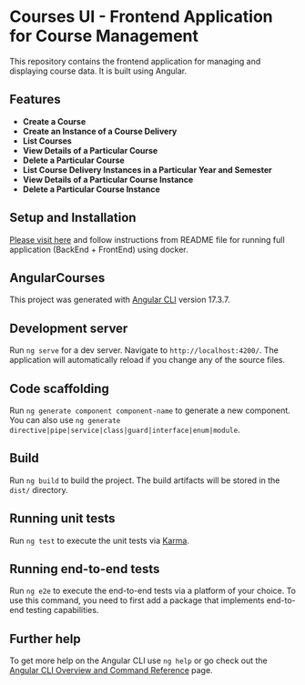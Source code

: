 
# Courses UI - Frontend Application for Course Management

This repository contains the frontend application for managing and displaying course data. It is built using Angular.

## Features

- **Create a Course**
- **Create an Instance of a Course Delivery**
- **List Courses**
- **View Details of a Particular Course**
- **Delete a Particular Course**
- **List Course Delivery Instances in a Particular Year and Semester**
- **View Details of a Particular Course Instance**
- **Delete a Particular Course Instance**

## Setup and Installation

[Please visit here](https://github.com/mahesh-morde/Django_Course_API) and follow instructions from README file for running full application (BackEnd + FrontEnd) using docker.

## AngularCourses

This project was generated with [Angular CLI](https://github.com/angular/angular-cli) version 17.3.7.

## Development server

Run `ng serve` for a dev server. Navigate to `http://localhost:4200/`. The application will automatically reload if you change any of the source files.

## Code scaffolding

Run `ng generate component component-name` to generate a new component. You can also use `ng generate directive|pipe|service|class|guard|interface|enum|module`.

## Build

Run `ng build` to build the project. The build artifacts will be stored in the `dist/` directory.

## Running unit tests

Run `ng test` to execute the unit tests via [Karma](https://karma-runner.github.io).

## Running end-to-end tests

Run `ng e2e` to execute the end-to-end tests via a platform of your choice. To use this command, you need to first add a package that implements end-to-end testing capabilities.

## Further help

To get more help on the Angular CLI use `ng help` or go check out the [Angular CLI Overview and Command Reference](https://angular.io/cli) page.
